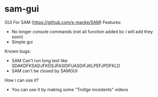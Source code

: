 # sam-gui
GUI For SAM (https://github.com/s-macke/SAM)
Features:
- No longer console commands (not all function added bc i will add they soon)
- Simple gui

Known bugs:
- SAM Can't run long text like SDAKDFKSADJFKDSJFASIDFUASDIFJKLPEFJPDFKLD
- SAM can't be closed by SAMGUI

How i can use it?
- You can use it by making some "Trollge incedents" videos
